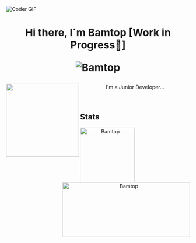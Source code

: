 <img align="center" alt="Coder GIF" src="https://previews.123rf.com/images/karpenkoilia/karpenkoilia1805/karpenkoilia180500027/102146167-vector-line-web-concept-for-programming-linear-web-banner-for-coding.jpg" />
<h1 align="center">Hi there, I´m Bamtop [Work in Progress🙈] <p align="center"> <img src="https://komarev.com/ghpvc/?username=Bamtop&label=Profile%20views&color=blue&style=flat" alt="Bamtop" /> </p></h1>
<div align="center">
  <p><img align="left" src="https://media.giphy.com/media/juua9i2c2fA0AIp2iq/giphy.gif" width="200px"/></p>
  <p align="center">I´m a Junior Developer...</p>
  
</div>&nbsp
<h2>Stats</h2>


<div align="center">
<p><img align="left" src="https://github-readme-stats.vercel.app/api/top-langs?username=Bamtop&show_icons=true&locale=en&layout=compact" alt="Bamtop" height="150"/></p>
<p>&nbsp;<img align="right" src="https://github-readme-stats.vercel.app/api?username=Bamtop&show_icons=true&locale=en" alt="Bamtop" height="150" width="350"/></p>
</div>
